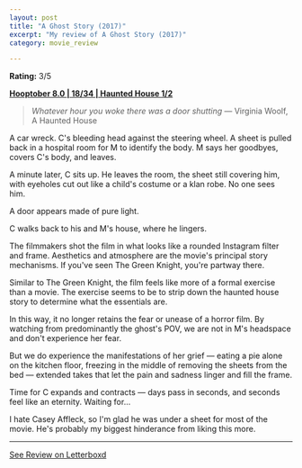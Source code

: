```yaml
---
layout: post
title: "A Ghost Story (2017)"
excerpt: "My review of A Ghost Story (2017)"
category: movie_review

---
```


**Rating:** 3/5

<b><a href="https://boxd.it/pOvfW/detail" rel="nofollow">Hooptober 8.0 | 18/34 | Haunted House 1/2</a></b>

<blockquote><i>Whatever hour you woke there was a door shutting</i> — Virginia Woolf, A Haunted House</blockquote>A car wreck. C's bleeding head against the steering wheel. A sheet is pulled back in a hospital room for M to identify the body. M says her goodbyes, covers C's body, and leaves.

A minute later, C sits up. He leaves the room, the sheet still covering him, with eyeholes cut out like a child's costume or a klan robe. No one sees him.

A door appears made of pure light.

C walks back to his and M's house, where he lingers.

The filmmakers shot the film in what looks like a rounded Instagram filter and frame. Aesthetics and atmosphere are the movie's principal story mechanisms. If you've seen The Green Knight, you're partway there.

Similar to The Green Knight, the film feels like more of a formal exercise than a movie. The exercise seems to be to strip down the haunted house story to determine what the essentials are.

In this way, it no longer retains the fear or unease of a horror film. By watching from predominantly the ghost's POV, we are not in M's headspace and don't experience her fear.

But we do experience the manifestations of her grief — eating a pie alone on the kitchen floor, freezing in the middle of removing the sheets from the bed — extended takes that let the pain and sadness linger and fill the frame.

Time for C expands and contracts — days pass in seconds, and seconds feel like an eternity. Waiting for...

I hate Casey Affleck, so I'm glad he was under a sheet for most of the movie. He's probably my biggest hinderance from liking this more.

<hr>

[See Review on Letterboxd](https://boxd.it/5DNNIZ)
